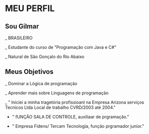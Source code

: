 # MEU PERFIL  

## Sou Gilmar

_ BRASILEIRO

_ Estudante do curso de "Programação com Java e C#"

_ Natural de São Gonçalo do Rio Abaixo

## Meus Objetivos

_ Dominar a Lógica de programação

_ Aprender mais sobre Linguagens de programação 

_ " Iniciei a minha tragetória profissioanl na Empresa Arizona serviços Tecnicos Ltda
Local de trabalho CVRD/2003 até 2004."

- " fUNÇÃO SALA DE CONTROLE, auxiliaar de prgramação."

- " Empresa Fidens/ Tercam Tecnologia, função prgramador junior."
